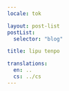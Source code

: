 ```yaml
---
locale: tok

layout: post-list
postList:
  selector: "blog"

title: lipu tenpo

translations:
  en: ..
  cs: ../cs
---
```


